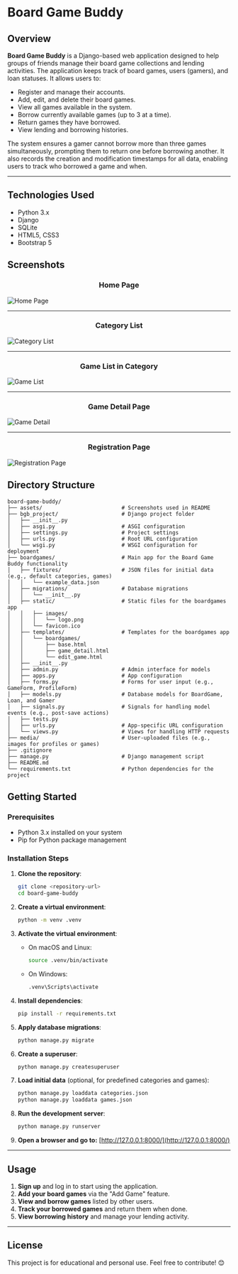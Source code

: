 # Board Game Buddy

## Overview

**Board Game Buddy** is a Django-based web application designed to help groups of friends manage their board game collections and lending activities. The application keeps track of board games, users (gamers), and loan statuses. It allows users to:

- Register and manage their accounts.
- Add, edit, and delete their board games.
- View all games available in the system.
- Borrow currently available games (up to 3 at a time).
- Return games they have borrowed.
- View lending and borrowing histories.

The system ensures a gamer cannot borrow more than three games simultaneously, prompting them to return one before borrowing another. It also records the creation and modification timestamps for all data, enabling users to track who borrowed a game and when.

---

## Technologies Used

- Python 3.x
- Django
- SQLite
- HTML5, CSS3
- Bootstrap 5

## Screenshots

<h3 align="center">Home Page</h3>

![Home Page](assets/home_page.png)

---

<h3 align="center">Category List</h3>

![Category List](assets/category_list.png)

---

<h3 align="center">Game List in Category</h3>

![Game List](assets/game_list.png)

---

<h3 align="center">Game Detail Page</h3>

![Game Detail](assets/game_detail.png)

---

<h3 align="center">Registration Page</h3>

![Registration Page](assets/reg_page.png)

## Directory Structure

```
board-game-buddy/
├── assets/                         # Screenshots used in README
├── bgb_project/                    # Django project folder
│   ├── __init__.py
│   ├── asgi.py                     # ASGI configuration
│   ├── settings.py                 # Project settings
│   ├── urls.py                     # Root URL configuration
│   └── wsgi.py                     # WSGI configuration for deployment
├── boardgames/                     # Main app for the Board Game Buddy functionality
│   ├── fixtures/                   # JSON files for initial data (e.g., default categories, games)
│   │   └── example_data.json
│   ├── migrations/                 # Database migrations
│   │   └── __init__.py
│   ├── static/                     # Static files for the boardgames app
│   │   ├── images/
│   │   │   └── logo.png
│   │   └── favicon.ico
│   ├── templates/                  # Templates for the boardgames app
│   │   └── boardgames/
│   │       ├── base.html
│   │       ├── game_detail.html
│   │       └── edit_game.html
│   ├── __init__.py
│   ├── admin.py                    # Admin interface for models
│   ├── apps.py                     # App configuration
│   ├── forms.py                    # Forms for user input (e.g., GameForm, ProfileForm)
│   ├── models.py                   # Database models for BoardGame, Loan, and Gamer
│   ├── signals.py                  # Signals for handling model events (e.g., post-save actions)
│   ├── tests.py
│   ├── urls.py                     # App-specific URL configuration
│   └── views.py                    # Views for handling HTTP requests
├── media/                          # User-uploaded files (e.g., images for profiles or games)
├── .gitignore
├── manage.py                       # Django management script
├── README.md
└── requirements.txt                # Python dependencies for the project
```

## Getting Started

### Prerequisites

- Python 3.x installed on your system
- Pip for Python package management

### Installation Steps

1. **Clone the repository**:

   ```bash
   git clone <repository-url>
   cd board-game-buddy
   ```

2. **Create a virtual environment**:

   ```bash
   python -m venv .venv
   ```

3. **Activate the virtual environment**:

   - On macOS and Linux:

     ```bash
     source .venv/bin/activate
     ```

   - On Windows:

     ```bash
     .venv\Scripts\activate
     ```

4. **Install dependencies**:

   ```bash
   pip install -r requirements.txt
   ```

5. **Apply database migrations**:

   ```bash
   python manage.py migrate
   ```

6. **Create a superuser**:

   ```bash
   python manage.py createsuperuser
   ```

7. **Load initial data** (optional, for predefined categories and games):

   ```bash
   python manage.py loaddata categories.json
   python manage.py loaddata games.json
   ```

8. **Run the development server**:

   ```bash
   python manage.py runserver
   ```

9. **Open a browser and go to:** [http://127.0.0.1:8000/](http://127.0.0.1:8000/)

---

## Usage

1. **Sign up** and log in to start using the application.
2. **Add your board games** via the "Add Game" feature.
3. **View and borrow games** listed by other users.
4. **Track your borrowed games** and return them when done.
5. **View borrowing history** and manage your lending activity.

---

## License

This project is for educational and personal use. Feel free to contribute! 😊
